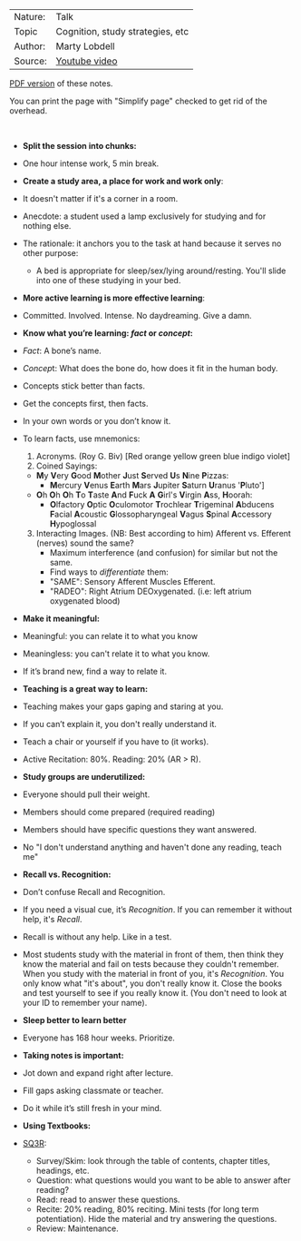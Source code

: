 |      |     |
|------|-----|
|Nature: | Talk|
|Topic   | Cognition, study strategies, etc|
|Author: | Marty Lobdell|
|Source: | [Youtube video](https://www.youtube.com/watch?v=IlU-zDU6aQ0)|

[PDF version](https://github.com/jhadjar/Notes/blob/master/Study%20Less%2C%20Study%20Smart%20-%20Marty%20Lobdell/Study%20Less%2C%20Study%20Smart%20-%20Marty%20Lobdell.pdf) of these notes.

You can print the page with "Simplify page" checked to get rid of the overhead.

&nbsp;

* __Split the session into chunks:__ 
 * One hour intense work, 5 min break.
* __Create a study area, a place for work and work only__:
 * It doesn't matter if it's a corner in a room.
 * Anecdote: a student used a lamp exclusively for studying and for nothing else.
 * The rationale: it anchors you to the task at hand because it serves no other purpose:
   * A bed is appropriate for sleep/sex/lying around/resting. You'll slide into one of these studying in your bed.

* __More active learning is more effective learning__:
 * Committed. Involved. Intense. No daydreaming. Give a damn.

* __Know what you’re learning: *fact* or *concept*:__
 * *Fact*: A bone’s name.
 * *Concep*t: What does the bone do, how does it fit in the human body.
 * Concepts stick better than facts.
 * Get the concepts first, then facts.
 * In your own words or you don’t know it.

 * To learn facts, use mnemonics:
    1. Acronyms. (Roy G. Biv) [Red orange yellow green blue indigo violet]
    2. Coined Sayings:
      * **M**y **V**ery **G**ood **M**other **J**ust **S**erved **U**s **N**ine **P**izzas:
        * **M**ercury **V**enus **E**arth **M**ars **J**upiter **S**aturn **U**ranus '**P**luto']
      * **O**h **O**h **O**h **T**o **T**aste **A**nd **F**uck **A** **G**irl's **V**irgin **A**ss, **H**oorah:
        * **O**lfactory **O**ptic **O**culomotor **T**rochlear **T**rigeminal **A**bducens **F**acial **A**coustic **G**lossopharyngeal **V**agus **S**pinal **A**ccessory **H**ypoglossal
    3. Interacting Images. (NB: Best according to him)
      Afferent vs. Efferent (nerves) sound the same?
        * Maximum interference (and confusion) for similar but not the same.
        * Find ways to *differentiate* them:
         * "SAME": Sensory Afferent Muscles Efferent.
         * "RADEO": Right Atrium DEOxygenated. (i.e: left atrium oxygenated blood)

* __Make it meaningful:__
 * Meaningful: you can relate it to what you know
 * Meaningless: you can't relate it to what you know.
 * If it’s brand new, find a way to relate it.

* __Teaching is a great way to learn:__
 * Teaching makes your gaps gaping and staring at you.
 * If you can’t explain it, you don't really understand it.
 * Teach a chair or yourself if you have to (it works).
 * Active Recitation: 80%. Reading: 20% (AR > R).

* __Study groups are underutilized:__
 * Everyone should pull their weight.
 * Members should come prepared (required reading)
 * Members should have specific questions they want answered.
  * No "I don't understand anything and haven't done any reading, teach me"
 

* __Recall vs. Recognition:__
 * Don’t confuse Recall and Recognition.
 * If you need a visual cue, it’s *Recognition*. If you can remember it without help, it's *Recall*.
 * Recall is without any help. Like in a test.
 * Most students study with the material in front of them, then think they know the material and fail on tests because they couldn't remember. When you study with the material in front of you, it's *Recognition*. You only know what "it's about", you don't really know it. Close the books and test yourself to see if you really know it. (You don't need to look at your ID to remember your name).

* __Sleep better to learn better__
 * Everyone has 168 hour weeks. Prioritize.

* __Taking notes is important:__
 * Jot down and expand right after lecture.
 * Fill gaps asking classmate or teacher.
 * Do it while it’s still fresh in your mind.

* __Using Textbooks:__
 * [SQ3R](https://en.wikipedia.org/wiki/SQ3R):
    * Survey/Skim: look through the table of contents, chapter titles, headings, etc.
    * Question: what questions would you want to be able to answer after reading?
    * Read: read to answer these questions.
    * Recite: 20% reading, 80% reciting. Mini tests (for long term potentiation). Hide the material and try answering the questions.
    * Review: Maintenance.
